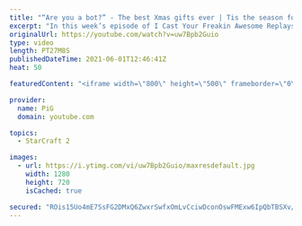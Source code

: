 ```yaml
---
title: "“Are you a bot?” - The best Xmas gifts ever | Tis the season for giving ICYFAR G3"
excerpt: "In this week’s episode of I Cast Your Freakin Awesome Replays (ICYFAR) players sent in their replays where they were they would regularly gift their opponent a present!  NEW ICYFAR CHALLANGE: New Year's Resolutions! Declare your monobattle choice at the start of the game and then feel free to flake on"
originalUrl: https://youtube.com/watch?v=uw7Bpb2Guio
type: video
length: PT27M8S
publishedDateTime: 2021-06-01T12:46:41Z
heat: 50

featuredContent: "<iframe width=\"800\" height=\"500\" frameborder=\"0\" src=\"https://www.youtube.com/embed/uw7Bpb2Guio\" allow=\"accelerometer; autoplay; encrypted-media; gyroscope; picture-in-picture\" allowfullscreen></iframe>"

provider:
  name: PiG
  domain: youtube.com

topics:
  - StarCraft 2

images:
  - url: https://i.ytimg.com/vi/uw7Bpb2Guio/maxresdefault.jpg
    width: 1280
    height: 720
    isCached: true

secured: "ROis15Uo4mE7SsFG2DMxQ6ZwxrSwfxOmLvCciwDconOswFMExw6IpQbTBSXv/fna72PBAJJtNGx2zZnc7Y1rq7ZuFyM8C0sQ998ssR1jLenvKkDJIcgHN7MmlUTpH3N63GNNgTapi8YHBX1I1r1Iqt2aBM4SLfPaH5Q3wGRCp+s+Gye/juO6GjxlWKmG0l1hnUJwRdjYnGb/Ljo7OagI0qQJZQymZqR/ZBT3ifaHbhi9pHDt+lkte1bg3ALm+rnxQvbCRa+0LM0rBJ4K7upZvet+eqcnihlD35zPjgK8NE0M7UFjOlQ3rebzVyS4FRwEDmpmdKhFt/+/M1DppmUqO2qt4OgSw897GEHYeHAW1N21S7Lrx6Gw5kQyvHarE5Ak4XhLTzjMccbWDhP5bGPowKCZbxG68VKL/AghLkb5cuE=;Y14TloBZA4HNakWS88pssA=="
---
```


